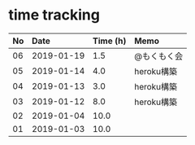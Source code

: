 # time tracking

No|Date|Time (h)|Memo
|:-|:-|:-|:-|
06|2019-01-19|1.5|@もくもく会|
05|2019-01-14|4.0|heroku構築|
04|2019-01-13|3.0|heroku構築|
03|2019-01-12|8.0|heroku構築|
02|2019-01-04|10.0|
01|2019-01-03|10.0|
